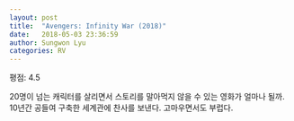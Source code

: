 ```yaml
---
layout: post
title:  "Avengers: Infinity War (2018)"
date:   2018-05-03 23:36:59
author: Sungwon Lyu
categories: RV
---
```


평점: 4.5

20명이 넘는 캐릭터를 살리면서 스토리를 말아먹지 않을 수 있는 영화가 얼마나 될까. 10년간 공들여 구축한 세계관에 찬사를 보낸다. 고마우면서도 부럽다.